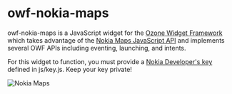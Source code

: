 owf-nokia-maps
==============
owf-nokia-maps is a JavaScript widget for the [Ozone Widget Framework](https://github.com/ozoneplatform/owf) which takes advantage of the [Nokia Maps JavaScript API](http://developer.here.net/javascript_api_explorer) and implements several OWF APIs including eventing, launching, and intents.

For this widget to function, you must provide a [Nokia Developer's key](http://developer.here.net/) defined in js/key.js. Keep your key private!

![Nokia Maps](http://i.imgur.com/NoMVqIS.png)
